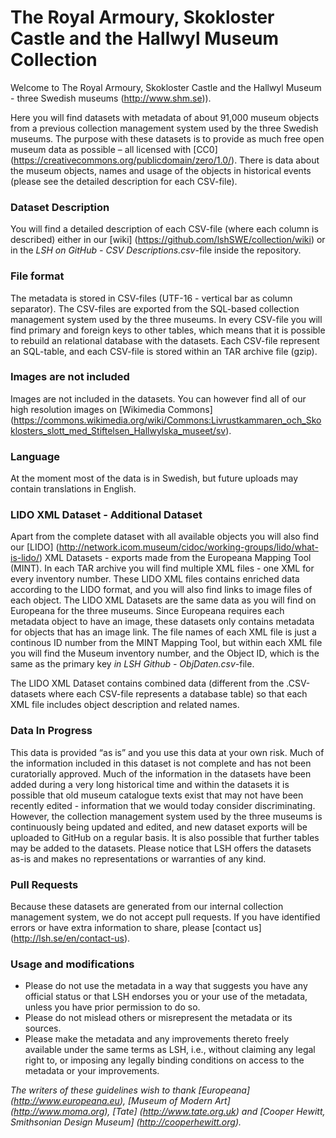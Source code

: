 # The Royal Armoury, Skokloster Castle and the Hallwyl Museum Collection 

Welcome to The Royal Armoury, Skokloster Castle and the Hallwyl Museum - three Swedish museums  (http://www.shm.se)).

Here you will find datasets with metadata of about 91,000 museum objects from a previous collection management system used by the three Swedish museums. The purpose with these datasets is to provide as much free open museum data as possible – all licensed with [CC0] (https://creativecommons.org/publicdomain/zero/1.0/). There is data about the museum objects, names and usage of the objects in historical events (please see the detailed description for each CSV-file).

### Dataset Description
You will find a detailed description of each CSV-file (where each column is described) either in our [wiki] (https://github.com/lshSWE/collection/wiki) or in the *LSH on GitHub - CSV Descriptions.csv*-file inside the repository.

### File format
The metadata is stored in CSV-files (UTF-16 - vertical bar as column separator). The CSV-files are exported from the SQL-based collection management system used by the three museums. In every CSV-file you will find primary and foreign keys to other tables, which means that it is possible to rebuild an relational database with the datasets. Each CSV-file represent an SQL-table, and each CSV-file is stored within an TAR archive file (gzip). 

### Images are not included
Images are not included in the datasets. You can however find all of our high resolution images on [Wikimedia Commons] (https://commons.wikimedia.org/wiki/Commons:Livrustkammaren_och_Skoklosters_slott_med_Stiftelsen_Hallwylska_museet/sv). 

### Language
At the moment most of the data is in Swedish, but future uploads may contain translations in English.

### LIDO XML Dataset - Additional Dataset ###
Apart from the complete dataset with all available objects you will also find our [LIDO] (http://network.icom.museum/cidoc/working-groups/lido/what-is-lido/) XML Datasets - exports made from the Europeana Mapping Tool (MINT). In each TAR archive you will find multiple XML files - one XML for every inventory number. These LIDO XML files contains enriched data according to the LIDO format, and you will also find links to image files of each object. The LIDO XML Datasets are the same data as you will find on Europeana for the three museums. Since Europeana requires each metadata object to have an image, these datasets only contains metadata for objects that has an image link. The file names of each XML file is just a continous ID number from the MINT Mapping Tool, but within each XML file you will find the Museum inventory number, and the Object ID, which is the same as the primary key *in LSH Github - ObjDaten.csv*-file. 

The LIDO XML Dataset contains combined data (different from the .CSV-datasets where each CSV-file represents a database table) so that each XML file includes object description and related names. 


### Data In Progress
This data is provided “as is” and you use this data at your own risk. Much of the information included in this dataset is not complete and has not been curatorially approved. Much of the information in the datasets have been added during a very long historical time and within the datasets it is possible that old museum catalogue texts exist that may not have been recently edited - information that we would today consider discriminating. However, the collection management system used by the three museums is continuously being updated and edited, and new dataset exports will be uploaded to GitHub on a regular basis. It is also possible that further tables may be added to the datasets. Please notice that LSH offers the datasets as-is and makes no representations or warranties of any kind.

### Pull Requests
Because these datasets are generated from our internal collection management system, we do not accept pull requests. If you have identified errors or have extra information to share, please [contact us] (http://lsh.se/en/contact-us).

### Usage and modifications
* Please do not use the metadata in a way that suggests you have any official status or that LSH endorses you or your use of the metadata, unless you have prior permission to do so.
* Please do not mislead others or misrepresent the metadata or its sources.
* Please make the metadata and any improvements thereto freely available under the same terms as LSH, i.e., without claiming any legal right to, or imposing any legally binding conditions on access to the metadata or your improvements.

*The writers of these guidelines wish to thank [Europeana] (http://www.europeana.eu), [Museum of Modern Art] (http://www.moma.org), [Tate] (http://www.tate.org.uk) and [Cooper Hewitt, Smithsonian Design Museum] (http://cooperhewitt.org).*
